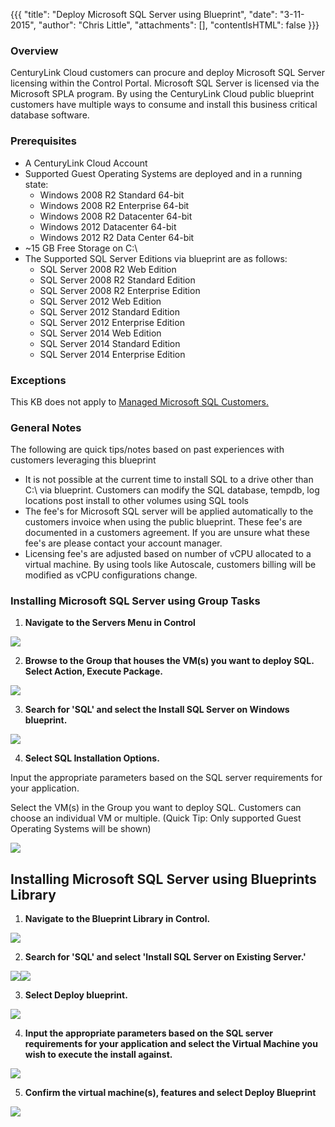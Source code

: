 {{{
  "title": "Deploy Microsoft SQL Server using Blueprint",
  "date": "3-11-2015",
  "author": "Chris Little",
  "attachments": [],
  "contentIsHTML": false
}}}

### Overview

CenturyLink Cloud customers can procure and deploy Microsoft SQL Server licensing within the Control Portal. Microsoft SQL Server is licensed via the Microsoft SPLA program. By using the CenturyLink Cloud public blueprint customers have multiple ways to consume and install this business critical database software.

### Prerequisites

* A CenturyLink Cloud Account
* Supported Guest Operating Systems are deployed and in a running state:
    * Windows 2008 R2 Standard 64-bit
    * Windows 2008 R2 Enterprise 64-bit
    * Windows 2008 R2 Datacenter 64-bit
    * Windows 2012 Datacenter 64-bit
    * Windows 2012 R2 Data Center 64-bit
* ~15 GB Free Storage on C:\
* The Supported SQL Server Editions via blueprint are as follows:
    * SQL Server 2008 R2 Web Edition
    * SQL Server 2008 R2 Standard Edition
    * SQL Server 2008 R2 Enterprise Edition
    * SQL Server 2012 Web Edition
    * SQL Server 2012 Standard Edition
    * SQL Server 2012 Enterprise Edition
    * SQL Server 2014 Web Edition
    * SQL Server 2014 Standard Edition
    * SQL Server 2014 Enterprise Edition

### Exceptions

This KB does not apply to [Managed Microsoft SQL Customers.](http://www.centurylinkcloud.com/managed-services/ms-sql)

### General Notes

The following are quick tips/notes based on past experiences with customers leveraging this blueprint

* It is not possible at the current time to install SQL to a drive other than C:\ via blueprint. Customers can modify the SQL database, tempdb, log locations post install to other volumes using SQL tools
* The fee's for Microsoft SQL server will be applied automatically to the customers invoice when using the public blueprint. These fee's are documented in a customers agreement. If you are unsure what these fee's are please contact your account manager.
* Licensing fee's are adjusted based on number of vCPU allocated to a virtual machine. By using tools like Autoscale, customers billing will be modified as vCPU configurations change.

### Installing Microsoft SQL Server using Group Tasks

1. **Navigate to the Servers Menu in Control**

  <img src="../images/deploy-microsoft-sql-server-using-blueprint-01.png">

2. **Browse to the Group that houses the VM(s) you want to deploy SQL. Select Action, Execute Package.**

  <img src="../images/deploy-microsoft-sql-server-using-blueprint-02.png">

3. **Search for '<strong>SQL</strong>' and select the <strong>Install SQL Server on Windows</strong> blueprint.**

  <img src="../images/deploy-microsoft-sql-server-using-blueprint-03.png">

4. **Select SQL Installation Options.**

  Input the appropriate parameters based on the SQL server requirements for your application.

  Select the VM(s) in the Group you want to deploy SQL. Customers can choose an individual VM or multiple. (Quick Tip: Only supported Guest Operating Systems will be shown)

  <img src="../images/deploy-microsoft-sql-server-using-blueprint-04.png">

## Installing Microsoft SQL Server using Blueprints Library

1. **Navigate to the Blueprint Library in Control.**

  <img src="../images/deploy-microsoft-sql-server-using-blueprint-05.png">

2. **Search for '<strong>SQL</strong>' and select '<strong>Install SQL Server on Existing Server</strong>.'**

  <img src="../images/deploy-microsoft-sql-server-using-blueprint-06.png"><img src="../images/deploy-microsoft-sql-server-using-blueprint-07.png">

3. **Select Deploy blueprint.**

  <img src="../images/deploy-microsoft-sql-server-using-blueprint-08.png">

4. **Input the appropriate parameters based on the SQL server requirements for your application and select the Virtual Machine you wish to execute the install against.**

  <img src="../images/deploy-microsoft-sql-server-using-blueprint-09.png">

5. **Confirm the virtual machine(s), features and select Deploy Blueprint**

  <img src="../images/deploy-microsoft-sql-server-using-blueprint-10.png">

